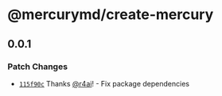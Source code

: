 # @mercurymd/create-mercury

## 0.0.1

### Patch Changes

- [`115f90c`](https://github.com/r4ai/mercury/commit/115f90c49d1fbfaba3bdf3f75f15afdbfefd2588) Thanks [@r4ai](https://github.com/r4ai)! - Fix package dependencies
